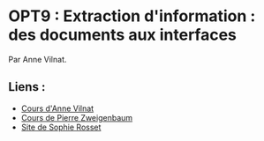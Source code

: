 # OPT9 : Extraction d'information : des documents aux interfaces

Par Anne Vilnat.

## Liens :

- [Cours d'Anne Vilnat](https://perso.limsi.fr/anne/MRTAL.html)
- [Cours de Pierre Zweigenbaum](https://perso.limsi.fr/pz/upsay/)
- [Site de Sophie Rosset](https://sophierosset.github.io/)
